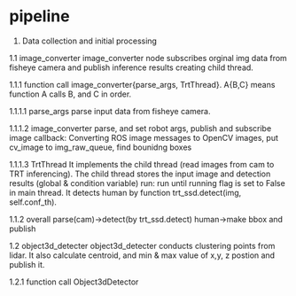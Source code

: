 # pipeline
1. Data collection and initial processing

1.1 image_converter 
image_converter node subscribes orginal img data from fisheye camera and publish inference results creating child thread. 

1.1.1 function call
image_converter{parse_args, TrtThread}. 
A{B,C} means function A calls B, and C in order.

1.1.1.1 parse_args
parse input data from fisheye camera. 

1.1.1.2 image_converter
parse, and set robot args, publish and subscribe image 
callback: Converting ROS image messages to OpenCV images, put cv_image to img_raw_queue, find bounidng boxes

1.1.1.3 TrtThread
It implements the child thread (read images from cam to TRT inferencing). The child thread stores the input image and detection results (global & condition variable)
run: run until running flag is set to False in main thread. It detects human by function trt_ssd.detect(img, self.conf_th). 

1.1.2 overall
parse(cam)->detect(by trt_ssd.detect) human->make bbox and publish


1.2 object3d_detecter
object3d_detecter conducts clustering points from lidar. It also calculate centroid, and min & max value of x,y, z postion and publish it.

1.2.1 function call 
Object3dDetector
